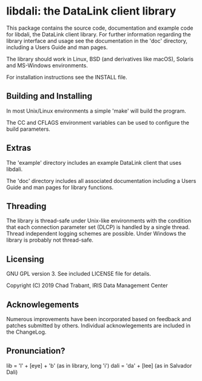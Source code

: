 # libdali: the DataLink client library

This package contains the source code, documentation and example code
for libdali, the DataLink client library.  For further information
regarding the library interface and usage see the documentation in the
'doc' directory, including a Users Guide and man pages.

The library should work in Linux, BSD (and derivatives like macOS),
Solaris and MS-Windows environments.

For installation instructions see the INSTALL file.

## Building and Installing 

In most Unix/Linux environments a simple 'make' will build the program.

The CC and CFLAGS environment variables can be used to configure
the build parameters.

## Extras 

The 'example' directory includes an example DataLink client that uses
libdali.

The 'doc' directory includes all associated documentation including
a Users Guide and man pages for library functions.

## Threading

The library is thread-safe under Unix-like environments with the
condition that each connection parameter set (DLCP) is handled by a
single thread.  Thread independent logging schemes are possible.
Under Windows the library is probably not thread-safe.

## Licensing

GNU GPL version 3.  See included LICENSE file for details.

Copyright (C) 2019 Chad Trabant, IRIS Data Management Center

## Acknowlegements

Numerous improvements have been incorporated based on feedback and
patches submitted by others.  Individual acknowlegements are included
in the ChangeLog.

## Pronunciation?

lib = 'l' + [eye] + 'b'  (as in library, long 'i')
dali = 'da' + [lee] (as in Salvador Dali)
